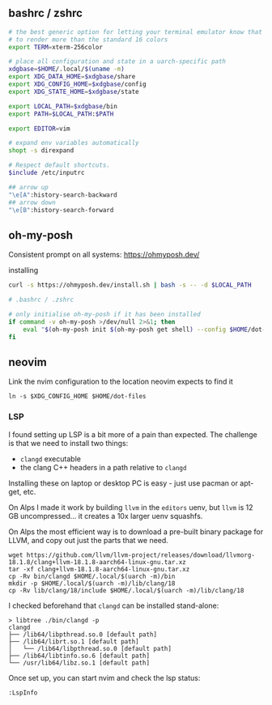 ## bashrc / zshrc

```bash
# the best generic option for letting your terminal emulator know that it is safe
# to render more than the standard 16 colors
export TERM=xterm-256color

# place all configuration and state in a uarch-specific path
xdgbase=$HOME/.local/$(uname -m)
export XDG_DATA_HOME=$xdgbase/share
export XDG_CONFIG_HOME=$xdgbase/config
export XDG_STATE_HOME=$xdgbase/state

export LOCAL_PATH=$xdgbase/bin
export PATH=$LOCAL_PATH:$PATH

export EDITOR=vim

# expand env variables automatically
shopt -s direxpand
```

```bash
# Respect default shortcuts.
$include /etc/inputrc

## arrow up
"\e[A":history-search-backward
## arrow down
"\e[B":history-search-forward
```

## oh-my-posh

Consistent prompt on all systems: https://ohmyposh.dev/

installing
```bash
curl -s https://ohmyposh.dev/install.sh | bash -s -- -d $LOCAL_PATH
```

```bash
# .bashrc / .zshrc

# only initialise oh-my-posh if it has been installed
if command -v oh-my-posh >/dev/null 2>&1; then
    eval "$(oh-my-posh init $(oh-my-posh get shell) --config $HOME/dot-files/oh-my-posh/theme.omp.json)"
fi
```

## neovim

Link the nvim configuration to the location neovim expects to find it
```
ln -s $XDG_CONFIG_HOME $HOME/dot-files
```

### LSP

I found setting up LSP is a bit more of a pain than expected.
The challenge is that we need to install two things:
* `clangd` executable
* the clang C++ headers in a path relative to `clangd`

Installing these on laptop or desktop PC is easy - just use pacman or apt-get, etc.

On Alps I made it work by building `llvm` in the `editors` uenv, but `llvm` is 12 GB uncompressed... it creates a 10x larger uenv squashfs.

On Alps the most efficient way is to download a pre-built binary package for LLVM, and copy out just the parts that we need.
```
wget https://github.com/llvm/llvm-project/releases/download/llvmorg-18.1.8/clang+llvm-18.1.8-aarch64-linux-gnu.tar.xz
tar -xf clang+llvm-18.1.8-aarch64-linux-gnu.tar.xz
cp -Rv bin/clangd $HOME/.local/$(uarch -m)/bin
mkdir -p $HOME/.local/$(uarch -m)/lib/clang/18
cp -Rv lib/clang/18/include $HOME/.local/$(uarch -m)/lib/clang/18
```

I checked beforehand that `clangd` can be installed stand-alone:
```
> libtree ./bin/clangd -p
clangd
├── /lib64/libpthread.so.0 [default path]
├── /lib64/librt.so.1 [default path]
│   └── /lib64/libpthread.so.0 [default path]
├── /lib64/libtinfo.so.6 [default path]
└── /usr/lib64/libz.so.1 [default path]
```


Once set up, you can start nvim and check the lsp status:
```
:LspInfo
```
